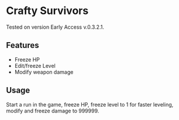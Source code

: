# Crafty Survivors

Tested on version Early Access v.0.3.2.1.

## Features

- Freeze HP
- Edit/freeze Level
- Modify weapon damage

## Usage

Start a run in the game, freeze HP, freeze level to 1 for faster leveling, modify and freeze damage to 999999.
